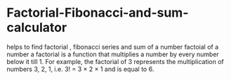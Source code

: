 # Factorial-Fibonacci-and-sum-calculator
helps to find factorial , fibonacci series and sum of a number 
factoial of a number 
a factorial is a function that multiplies a number by every number below it till 1.
For example, the factorial of 3 represents the multiplication of numbers 3, 2, 1, i.e. 3! = 3 × 2 × 1 and is equal to 6.
